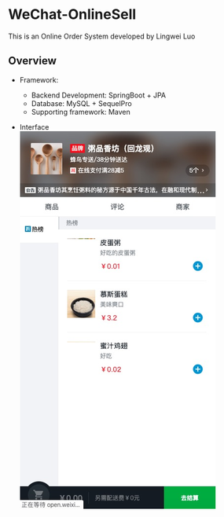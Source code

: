 # WeChat-OnlineSell
This is an Online Order System developed by Lingwei Luo

Overview
---------
* Framework: 
  * Backend Development: SpringBoot + JPA
  * Database: MySQL + SequelPro
  * Supporting framework: Maven

* Interface  
![](doc/Main.jpg)